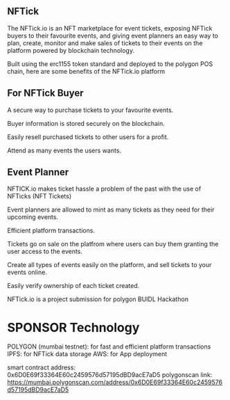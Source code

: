 ## NFTick 
The NFTick.io is an NFT marketplace for event tickets, exposing NFTick buyers to their favourite events, and giving event planners an easy way to plan, create, monitor and make sales of tickets to their events on the platform powered by blockchain technology.

Built using the erc1155 token standard and deployed to the polygon POS chain, here are some benefits of the NFTick.io platform 

## For NFTick Buyer 
A secure way to purchase tickets to your favourite events.

Buyer information is stored securely on the blockchain.

Easily resell purchased tickets to other users for a profit.

Attend as many events the users wants.


## Event Planner 
NFTICK.io makes ticket hassle a problem of the past with the use of NFTicks (NFT Tickets)

Event planners are allowed to mint as many tickets as they need for their upcoming events.

Efficient platform transactions.

Tickets go on sale on the platfrom where users can buy them granting the user access to the events.

Create all types of events easily on the platform, and sell tickets to your events online. 

Easily verify ownership of each ticket created.





NFTick.io is a project submission for polygon BUIDL Hackathon 

# SPONSOR Technology
POLYGON (mumbai testnet): for fast and efficient platform transactions
IPFS: for NFTick data storage 
AWS: for App deployment

smart contract address: 0x6D0E69f33364E60c2459576d57195dBD9acE7aD5
polygonscan link: https://mumbai.polygonscan.com/address/0x6D0E69f33364E60c2459576d57195dBD9acE7aD5